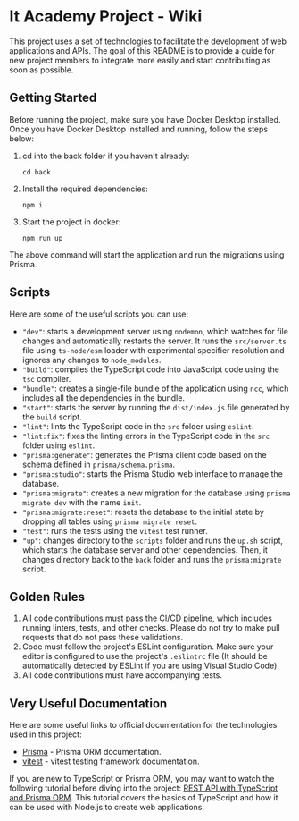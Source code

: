 # It Academy Project - Wiki

This project uses a set of technologies to facilitate the development of web applications and APIs. The goal of this README is to provide a guide for new project members to integrate more easily and start contributing as soon as possible.

## Getting Started

Before running the project, make sure you have Docker Desktop installed. Once you have Docker Desktop installed and running, follow the steps below:

1. cd into the back folder if you haven't already:

     `cd back`

2. Install the required dependencies:

     `npm i`

3. Start the project in docker:

    `npm run up`

The above command will start the application and run the migrations using Prisma.

## Scripts

Here are some of the useful scripts you can use:

-   `"dev"`: starts a development server using `nodemon`, which watches for file changes and automatically restarts the server. It runs the `src/server.ts` file using `ts-node/esm` loader with experimental specifier resolution and ignores any changes to `node_modules`.
-   `"build"`: compiles the TypeScript code into JavaScript code using the `tsc` compiler.
-   `"bundle"`: creates a single-file bundle of the application using `ncc`, which includes all the dependencies in the bundle.
-   `"start"`: starts the server by running the `dist/index.js` file generated by the `build` script.
-   `"lint"`: lints the TypeScript code in the `src` folder using `eslint`.
-   `"lint:fix"`: fixes the linting errors in the TypeScript code in the `src` folder using `eslint`.
-   `"prisma:generate"`: generates the Prisma client code based on the schema defined in `prisma/schema.prisma`.
-   `"prisma:studio"`: starts the Prisma Studio web interface to manage the database.
-   `"prisma:migrate"`: creates a new migration for the database using `prisma migrate dev` with the name `init`.
-   `"prisma:migrate:reset"`: resets the database to the initial state by dropping all tables using `prisma migrate reset`.
-   `"test"`: runs the tests using the `vitest` test runner.
-   `"up"`: changes directory to the `scripts` folder and runs the `up.sh` script, which starts the database server and other dependencies. Then, it changes directory back to the `back` folder and runs the `prisma:migrate` script.

## Golden Rules

1.  All code contributions must pass the CI/CD pipeline, which includes running linters, tests, and other checks. Please do not try to make pull requests that do not pass these validations.
2.  Code must follow the project's ESLint configuration. Make sure your editor is configured to use the project's `.eslintrc` file (It should be automatically detected by ESLint if you are using Visual Studio Code).
3.  All code contributions must have accompanying tests.

## Very Useful Documentation

Here are some useful links to official documentation for the technologies used in this project:

-   [Prisma](https://www.prisma.io/docs) - Prisma ORM documentation.
-   [vitest](https://vitest.dev/guide/) - vitest testing framework documentation.

If you are new to TypeScript or Prisma ORM, you may want to watch the following tutorial before diving into the project: [REST API with TypeScript and Prisma ORM](https://www.youtube.com/watch?v=RebA5J-rlwg). This tutorial covers the basics of TypeScript and how it can be used with Node.js to create web applications.
